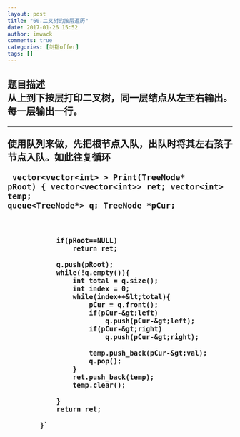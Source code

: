 ```yaml
---
layout: post
title: "60.二叉树的按层遍历"
date: 2017-01-26 15:52
author: imwack
comments: true
categories: [剑指offer]
tags: []
---
```

<h2 class="subject-item-title">题目描述


<div class="subject-describe">从上到下按层打印二叉树，同一层结点从左至右输出。每一层输出一行。</div>
<div class="subject-describe">

<hr />

使用队列来做，先把根节点入队，出队时将其左右孩子节点入队。如此往复循环</div>
<div class="subject-describe">


<code class="">        vector&lt;vector&lt;int&gt; &gt; Print(TreeNode* pRoot) {
                vector&lt;vector&lt;int&gt;&gt; ret;
                vector&lt;int&gt; temp;
                queue&lt;TreeNode*&gt; q;
                TreeNode *pCur;
                
                if(pRoot==NULL)
                    return ret;
                
                q.push(pRoot);
                while(!q.empty()){
                    int total = q.size();
                    int index = 0;
                    while(index++&lt;total){
                        pCur = q.front();
                        if(pCur-&gt;left)
                            q.push(pCur-&gt;left);
                        if(pCur-&gt;right)
                            q.push(pCur-&gt;right);
                        
                        temp.push_back(pCur-&gt;val);
                        q.pop();
                    }
                    ret.push_back(temp);
                    temp.clear();
    
                }
                return ret;
                
            }`

&nbsp;

</div>
